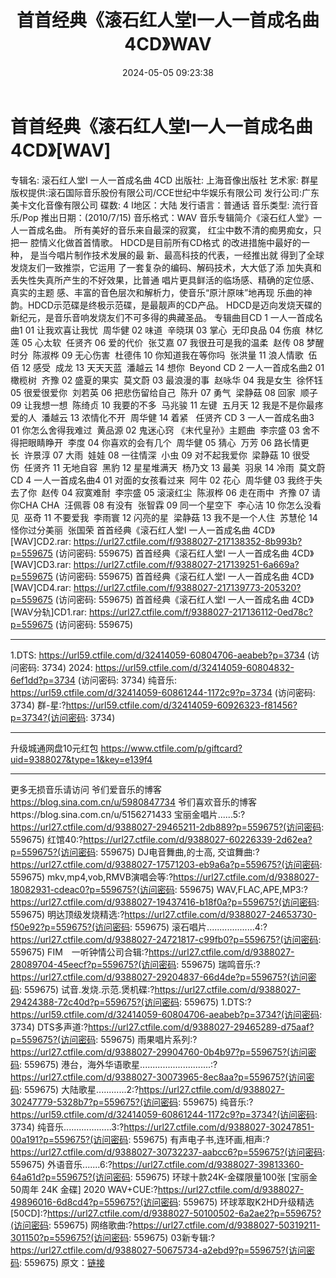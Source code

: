 ﻿---
title: 首首经典《滚石红人堂I一人一首成名曲4CD》WAV
date: 2024-05-05 09:23:38
categories: WAV车载音乐、镜像
tags: 华语中文
---
# 首首经典《滚石红人堂I一人一首成名曲4CD》[WAV]

专辑名: 滚石红人堂I 一人一首成名曲 4CD
出版社: 上海音像出版社
艺术家: 群星
版权提供:滚石国际音乐股份有限公司/CCE世纪中华娱乐有限公司
发行公司:广东美卡文化音像有限公司
碟数: 4
I地区：大陆
发行语言：普通话
音乐类型: 流行音乐/Pop
推出日期：(2010/7/15)
音乐格式：WAV
音乐专辑简介《滚石红人堂》一人一首成名曲。
所有美好的音乐来自最深的寂寞，
红尘中数不清的痴男痴女，只把一
腔情义化做首首情歌。
HDCD是目前所有CD格式
的改进措施中最好的一种，
是当今唱片制作技术发展的最
新、最高科技的代表，一经推出就
得到了全球发烧友们一致推崇，它运用
了一套复杂的编码、解码技术，大大低了添
加失真和丢失性失真所产生的不好效果，比普通
唱片更具鲜活的临场感、精确的定位感、真实的主题
感、丰富的音色层次和解析力，使音乐“原汁原味”地再现
乐曲的神韵。HDCD示范碟是终极示范碟，是最靓声的CD产品。
HDCD是迈向发烧天碟的新纪元，是音乐音响发烧友们不可多得的典藏圣品。
专辑曲目CD 1 一人一首成名曲1
01 让我欢喜让我忧  周华健
02 味道  辛晓琪
03 掌心  无印良品
04 伤痕  林忆莲
05 心太软  任贤齐
06 爱的代价  张艾嘉
07 我很丑可是我的温柔  赵传
08 梦醒时分  陈淑桦
09 无心伤害  杜德伟
10 你知道我在等你吗  张洪量
11 浪人情歌  伍佰
12 感受  成龙
13 天天天蓝  潘越云
14 想你  Beyond
CD 2 一人一首成名曲2
01 橄榄树  齐豫
02 盛夏的果实  莫文蔚
03 最浪漫的事  赵咏华
04 我是女生  徐怀钰
05 很爱很爱你  刘若英
06 把悲伤留给自己  陈升
07 勇气  梁静菇
08 回家  顺子
09 让我想一想  陈绮贞
10 我要的不多  马兆骏
11 左键  五月天
12 我是不是你最疼爱的人  潘越云
13 浓情化不开  周华健
14 着紧   任贤齐
CD 3 一人一首成名曲3
01 你怎么舍得我难过  黄品源
02 鬼迷心窍 《末代皇孙》主题曲  李宗盛
03 舍不得把眼睛睁开  李度
04 你喜欢的会有几个  周华健
05 猜心  万芳
06 路长情更长  许景淳
07 大雨  娃娃
08 一往情深  小虫
09 对不起我爱你  梁静菇
10 很受伤  任贤齐
11 无地自容  黑豹
12 星星堆满天  杨乃文
13 最美  羽泉
14 冷雨  莫文蔚
CD 4 一人一首成名曲4
01 对面的女孩看过来  阿牛
02 花心  周华健
03 我终于失去了你  赵传
04 寂寞难耐  李宗盛
05 滚滚红尘  陈淑桦
06 走在雨中  齐豫
07 请你CHA CHA  汪佩蓉
08 有没有  张智霖
09 同一个星空下  李心洁
10 你怎么没看见  巫奇
11 不要爱我  李雨寰
12 闪亮的星  梁静菇
13 我不是一个人住  苏慧伦
14 怪你过分美丽  张国荣
首首经典《滚石红人堂I 一人一首成名曲 4CD》[WAV]CD2.rar: https://url27.ctfile.com/f/9388027-217138352-8b993b?p=559675
(访问密码: 559675)
首首经典《滚石红人堂I 一人一首成名曲 4CD》[WAV]CD3.rar: https://url27.ctfile.com/f/9388027-217139251-6a669a?p=559675
(访问密码: 559675)
首首经典《滚石红人堂I 一人一首成名曲 4CD》[WAV]CD4.rar: https://url27.ctfile.com/f/9388027-217139773-205320?p=559675
(访问密码: 559675)
首首经典《滚石红人堂I 一人一首成名曲 4CD》[WAV分轨]CD1.rar: https://url27.ctfile.com/f/9388027-217136112-0ed78c?p=559675
(访问密码: 559675)
*********************************************************************************************
1.DTS: https://url59.ctfile.com/d/32414059-60804706-aeabeb?p=3734
(访问密码: 3734)
2024: https://url59.ctfile.com/d/32414059-60804832-6ef1dd?p=3734
(访问密码: 3734)
纯音乐: https://url59.ctfile.com/d/32414059-60861244-1172c9?p=3734
(访问密码: 3734)
群-星:?https://url59.ctfile.com/d/32414059-60926323-f81456?p=3734?(访问密码:
3734)
*****************************************************
升级城通网盘10元红包 https://www.ctfile.com/p/giftcard?uid=9388027&type=1&key=e139f4
**************************
更多无损音乐请访问
爷们爱音乐的博客
https://blog.sina.com.cn/u/5980847734
爷们喜欢音乐的博客https://blog.sina.com.cn/u/5156271433
宝丽金唱片......5:?https://url27.ctfile.com/d/9388027-29465211-2db889?p=559675?(访问密码:
559675)
红馆40:?https://url27.ctfile.com/d/9388027-60226339-2d62ea?p=559675?(访问密码:
559675)
DJ电音舞曲,的士高, 交谊舞曲:?https://url27.ctfile.com/d/9388027-17571203-eb9a6a?p=559675?(访问密码:
559675)
mkv,mp4,vob,RMVB演唱会等:?https://url27.ctfile.com/d/9388027-18082931-cdeac0?p=559675?(访问密码:
559675)
WAV,FLAC,APE,MP3:?https://url27.ctfile.com/d/9388027-19437416-b18f0a?p=559675?(访问密码:
559675)
明达顶级发烧精选:?https://url27.ctfile.com/d/9388027-24653730-f50e92?p=559675?(访问密码:
559675)
滚石唱片...................4:?https://url27.ctfile.com/d/9388027-24721817-c99fb0?p=559675?(访问密码:
559675)
FIM　一听钟情公司合辑:?https://url27.ctfile.com/d/9388027-28089704-45eecf?p=559675?(访问密码:
559675)
瑞鸣音乐:?https://url27.ctfile.com/d/9388027-29204837-66d4de?p=559675?(访问密码:
559675)
试音.发烧.示范.煲机碟:?https://url27.ctfile.com/d/9388027-29424388-72c40d?p=559675?(访问密码:
559675)
1.DTS:?https://url59.ctfile.com/d/32414059-60804706-aeabeb?p=3734?(访问密码:
3734)
DTS多声道:?https://url27.ctfile.com/d/9388027-29465289-d75aaf?p=559675?(访问密码:
559675)
雨果唱片系列:?https://url27.ctfile.com/d/9388027-29904760-0b4b97?p=559675?(访问密码:
559675)
港台，海外华语歌星............................:?https://url27.ctfile.com/d/9388027-30073965-8ec8aa?p=559675?(访问密码:
559675)
大陆歌星............2:?https://url27.ctfile.com/d/9388027-30247779-5328b7?p=559675?(访问密码:
559675)
纯音乐:?https://url59.ctfile.com/d/32414059-60861244-1172c9?p=3734?(访问密码:
3734)
纯音乐...................3:?https://url27.ctfile.com/d/9388027-30247851-00a191?p=559675?(访问密码:
559675)
有声电子书,连环画,相声:?https://url27.ctfile.com/d/9388027-30732237-aabcc6?p=559675?(访问密码:
559675)
外语音乐.......6:?https://url27.ctfile.com/d/9388027-39813360-64a61d?p=559675?(访问密码:
559675)
环球十款24K-金碟限量100张 [宝丽金50周年 24K 金碟] 2020 WAV+CUE:?https://url27.ctfile.com/d/9388027-49896016-6d8cd4?p=559675?(访问密码:
559675)
环球萃取K2HD升级精选[50CD]:?https://url27.ctfile.com/d/9388027-50100502-6a2ae2?p=559675?(访问密码:
559675)
网络歌曲:?https://url27.ctfile.com/d/9388027-50319211-301150?p=559675?(访问密码:
559675)
03新专辑:?https://url27.ctfile.com/d/9388027-50675734-a2ebd9?p=559675?(访问密码:
559675)
原文：[链接](https://blog.sina.com.cn/s/blog_1647c7e76010315hs.html)